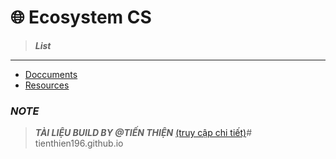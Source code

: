 # 🌐 Ecosystem CS



> ***List***
---

- [Doccuments](https://tienthien196.github.io/ecosys.documents/)
- [Resources](https://tienthien196.github.io/ecosys.resources)

### ***NOTE***
> ***TÀI LIỆU BUILD BY @TIẾN THIỆN*** [(truy cập chi tiết)](https://tienthien196.github.io/ecosys.portfolioBNJ/)#   t i e n t h i e n 1 9 6 . g i t h u b . i o  
 